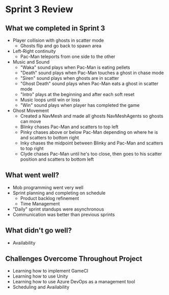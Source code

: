 # Sprint 3 Review  
## What we completed in Sprint 3
* Player collision with ghosts in scatter mode
  * Ghosts flip and go back to spawn area  
* Left-Right continuity
  * Pac-Man teleports from one side to the other
* Music and Sound  
  * "Waka" sound plays when Pac-Man is eating pellets  
  * "Death" sound plays when Pac-Man touches a ghost in chase mode
  * "Siren" sound plays when ghosts are in scatter
  * "Ghost Death" sound plays when Pac-Man eats a ghost in scatter mode
  * "Intro" plays at the beginning and after each soft reset
  * Music loops until win or loss
  * "Win" sound plays when player has completed the game
* Ghost Movement
  * Created a NavMesh and made all ghosts NavMeshAgents so ghosts can move
  * Blinky chases Pac-Man and scatters to top left
  * Pinky chases above or below Pac-Man depending on where he is and scatters to bottom right
  * Inky chases the midpoint between Blinky and Pac-Man and scatters to top right
  * Clyde chases Pac-Man until he's too close, then goes to his scatter position and scatters to bottom left

## What went well?
* Mob programming went very well
* Sprint planning and completing on schedule
  * Product backlog refinement
  * Time Management
* "Daily" sprint standups were asynchronous
* Communication was better than previous sprints

## What didn't go well?
* Availability

## Challenges Overcome Throughout Project
* Learning how to implement GameCI
* Learning how to use Unity
* Learning how to use Azure DevOps as a management tool
* Scheduling and Availability
